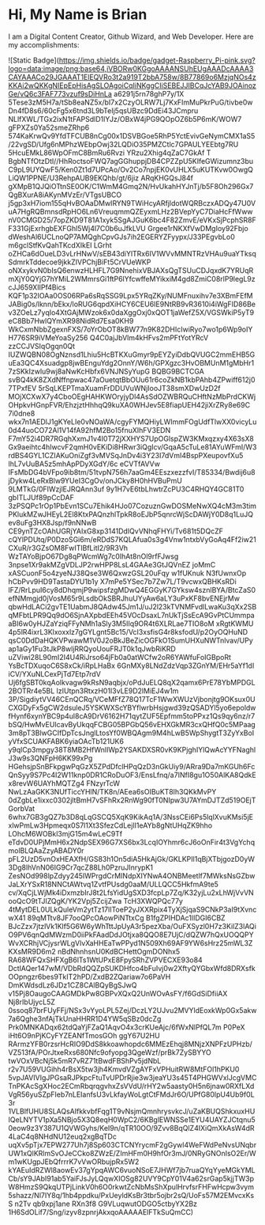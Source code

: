 # Hi, My Name is Brian

<!--
**bressler95tops/bressler95tops** is a ✨ _special_ ✨ repository because its `README.md` (this file) appears on your GitHub profile.

Here are some ideas to get you started:

- 🔭 I’m currently working on ...
- 🌱 I’m currently learning ...
- 👯 I’m looking to collaborate on ...
- 🤔 I’m looking for help with ...
- 💬 Ask me about ...
- 📫 How to reach me: ...
- 😄 Pronouns: ...
- ⚡ Fun fact: ...
-->

I am a Digital Content Creator, Github Wizard, and Web Developer.  Here are my accomplishments:

![Static Badge](https://img.shields.io/badge/gadget-Raspberry_Pi-pink.svg?logo=data:image/png;base64,iVBORw0KGgoAAAANSUhEUgAAADcAAAA3CAYAAACo29JGAAAT1ElEQVRo3t2a919T2bbA758w/8B77869o6MzjqNOs4zKKAi2wQKKgNIEpEpHisAgSLOAgoiCqIiNKggCIiSEBEJJIBCqJcYAB9JOAinozGe/vQ6c3FAF773vzuf9sDiHnLa a6291j5rn78ghP7y/1X 5Tese3zM5H7a/tSb8eaNZ5x/bI7x2CzyOLRW7Lj7KxFImMuPkrPuG/tivbe0wDn4fD8s6/60cFg5x6tnd3L9bTeIj5qsUBzc9DdEi43JCmpru NLlfXWL/TGx2ixN1tFAPSdlD1lYJz/OBxW4jPG9QOpOZ6b5P6mK/WOW7 gFPXZs0Ya52smeZRhp6 574KaKrwQv9YfdTFCUB8nCg00x1DSVBGoe5RhP5YctEvivGeNymCMX1aS5/22vgSD/Ufg6nMPhzWEbpOwj32LQDiO35PMZCtlc7GPAULYEEbtg7RU 5HcuEMkL86WpOFmC8BmRu6Rvzi YRzu2Xhig4qZaC7GkAf T BgbNTfOtzDtl//HhRoctsoFWQ7agGGhuppjDB4CPZZpU5KIfeGWizumnz3buC9pL9UYQwF5/Ken0Zt1d7UPcAo/Ov2Co7npjEK0vUHLX5uKUTKvw0OwgQLiQW1PPNE/U3RehpAUB9EKQhb/gt/6jiz ARqKHGQsJ84f gXMpB1QJQiOTtnSE0OK/C1WmM4Gmq2N/HvUkahHYJnTj/b5F8Oh296Gx7QgBXurA8iAKynMVzEr/VTgsUBCO j5gp3xH7iom155qHvBOAaDMwIRYN9TWiHcyARfjldotWQRBczxADQy47U0VuA7HgRQBmnsdRpHO6Ln6VreuqmmQZEyxmLHz2BVepYyC7DiaHcFfWwwnV0CMGD25/7opZKD9T81A1xyk5SgAJGuK6bc4F82ZmvE/eVKxSjPcphSR8FF331GjExrhgbEXFGhl5Wj4l7C0b6uJfkLVU Grgee1rNKXfVwDMgIoy92Fbjo dWeshAl6UCLnoQP7AMQghCpvGJs7ih2EGERYZFyypx/J33PEgvbLo0 m6gclStfKvQahTKcdXIkEI LGrht oZHCa6dOueLD3vLrHNwV/sEB43diYlTRx6IV1WVvMMNTRzVHAu9uaYTksqSdmrkTddecoe9jkkZIVPChjBiFt5CrVUeWKP oNXxykvN0bIsQ6enwzHLHFL7G9NnehixVBJAXsQgTSUuCDJqxdK7YRUqRmXjY0QYjG7hYMiL2WMmrsGi1ftP6lYfcwffeMYikxiM4gd8ZmiC08rlP9legL9zcJJ659XIIPf4Bics KQF1p32IOAa0OS06RPa6sRqSSG9Lpx5YRqZKy/NUMFnuxihv7e3XBmFEfMJABig0s/lknn/bEkx/loRUG6qpdXiHCY6CEU6IE9NtRB9vR3610i4iWgFID86Bev3ZOeLz7yqIo4XtGAjMWzok6x0daXggOxj0xQOT1jaWefZ5X/VGSWkiP5yT9eC8Bb7HwlQYmXR98NidRd7Esa0KH9 WkCxmNbbZgexnFXS/7oYrObOT8kBW77n9K82DHIcIwiRyo7wo1p6Wp9oIYH776SR9iVMeYoaSy256 Q4C0ajJbVlm4kHFvs2mPFtYotYRcV zzCCJVSIqOgqn0Qt IUZWQBN08OgNznsd1Lhiu5HcBTKXuGmyr9pEYZyiDdbQVUGC2mmEHB5GuEa3QC4Xsuadgp8jwBEnguYdg2OnnY/W6h/GPXgzc3HvOBMUnM1gMbHr17zSKkIzwlu9wj8aNwKcHbfx6VNJNSyYupG BQBG9BCTCGA svBQ4kK8ZXdNffnpwac47aOuetqtBbOUu61r6coZkNB1kbPAhb4ZPwiff612j07TPxfEV 5rSqLKEPTmaXuamFrDDUVuWNjIooJT38smXDwUzD2f MOjXCXwX7y4CboOEgHAHKWOryjyDl4AsSdOZWBRQuCHftNzMbPrdCKWjOHpkvHGnpFVR/EhzjztHhhqQ9kuXA0WHJev5E8fiapUEH42jiXrZRy8e69C 7i0dne8 wkx7n1AEDlJ1gKYeLIe0vNOaWA/cgyFYMQHiyLWImmFOgUdfTlwXX0vicyLu0d44uoCO72Al1V14fA92hfM2Bo15fnuXIhFV3EDN F7mY52i4DR7RGqhXxmJ1v4I0T72jXXHYS7UpOGlspZW3KMxqzxy4X63sX8Gx9aeihtc4hIwcvF2qmH0vEKiDi8HRwr3iQgIcv/GqaA5cTuLe81AYuWFmI/W3rdBS4GYL1CZIAKuOniZgf3vMVSqJnDv4i3Y23I7dVmI4BspPXeupovfXu5 lhL7vUuBA5z5mhApPDyXGdY/6c eCVTfAVVw IFsMbDG4bVFpo9ib8tm/51tvpN756h7aaGm4EEszxezzfvI/T85334/Bwdij6u8jDykw4LeRxBlw9YUeI3CgOv/onJCky8H0hHVBuPmU 9LMTkG/0FIWzjlEJRQAnn3uf 9y1H7vE6tbLhwtrZcPU3C4RHQY4GC81T0 gbITLJUf89pCcDAF 3zPSQPc1rOp1PbEvn1SCu7Ehik4HJo07CozuznGwDOSMeNwXQ4cM3m3timPKlukMZwJHEyL2El8KtxPAQnzhlTpkR8oEJbP5qnrcWjScDAWjY0D8q1LuJQev8uFg3HX8Jsp/f9nNNwB CE9ynTZcOAhUGRjYAIxG8xp3141DdIQvVNhqFHYi/Tv681t5DQcZF cQYlPDUtq/P0DzoSGi6m/eRDdS7KQLAfua0s3g4Vnw1ntxbVyGoAq4Ff2iw21CXuR/r3GZsOM8FwITlBfLitI2/9R3Vh WzTAYoBjpO67Dg8qPWcmWg7c0IhAt8nOl9rfFJwsg 3npse1Xr9akMZgVDLJP2rwHPP8LsL4GAAe3GtJQVnEZ joMmC  xASCuonF5o4zyeNJ38Qse3W6QxwzGSL20uFqy w1fUKnuk N3fUwnxOp hCbPvv9HD9TastaDYU1b1y X7mPe5YSec7b7Zw7L/T9vcwxQBHKsRDi lFZ/RrLpuI6cy8dDhqmjP9wipsfzgMDwQ4EGGyK7GYksw4sznlBYA/BtcZaS0efNMmgjd0jVosM65r9LsdbOkSBRJhuUYyAw6aLY3uPxKF8bvENEjrMw qbwHdLACi2gvTE1UabmJ8QAdw45Jm1J/uJ2l23kTVNMFvdlLwaKu3qXx2SBqMFbtLPR9Qq9dO6SjnAXpbdEEh45VOcDsaxL7nUkTjSsEcA9GvPtCUmmpa aBI6w0yHJZaYziqFFyNMh1aSly3M5IIq9OR4t6XLRLae7TIO8oM xRgtKWMU 4p5lR4ixrL3Klxoxxlz7gGYLgnt5Bc15/VcI3xsfisG4r8ksfodU/p2OyOQHuND qsC0DdDaHQKVPwawM1V0J2oBkJBeZicOGFkO1SumUHXuNWTnlvav/UPyap1aGy1Fu3tJkP8wljRRQyoUouFRJT0k1qJwbRiKRD uZViwi28L90mI2I4U4RiJrso64jFb0a0atWCfw2oR6YAWfuFoIGBpoRt YsBcTDXuqoC6S8xCk/iRpLHaBx 6GnMXy8LNdZdzVqp3ZGnYM/EHr5aYf1dI iCV/YXuNLCexPjTd7Etp7rdV Uj6fgSBT0kqAolkvagw9kRsN9aqbjx/oPdJuELQ8qX2qamx6PrE78YbMPDGL2BOTRr4e5BL lzIUtpn3RtxzH01I3vLE9D2lMiEJ4w1m  3P/SigdiytVV46CEnQCRq/VCeMFfZ78Q17TcF1WwXWUzVjbonjtg9OKsux0UCXGDyFx5gCW2dsuleJ5YSKWXScYBYflwrbHsjgwd39zQSADYl5yo6epoldwfHynf6xynYBC9p4ul8cA9DrV6162H71qytZUF5Epfmm5toPPxz1Qs9qy6nz/r7bSQ/HwMvEUIcavByUkqqFCBG05BPGbQ56vEHXGkMR3cxQHfQ0c5MPaag3m8pT3BlwGCIfDpTcsJnglLtosYf0WBQAgm9M4hLwB5WpShygtT3ZyYxBoIyVfxSCUAKFABK6yiaOAcTb121UK6 y9qlCp3mpgy38T8MB2HfWnlIWp2YSAKDXSR0vK9KPjghIYlQwAcYYFNaghlJ3w9s3QNFpH6KK99xPg HGehsjpSnBFkpgwPqGzX5ZPdDfclHPqQzD3nGkUiy9/ARra9Da7mKGUh6FcQnSyy9S7Pc4I2W11knp0DR1CRoDuOF3/EnsLfnq/a7INfI8gu1O50AlKA8QdkEx8revW6UAYhMQTZg4 FNzyrTcW NwLzAaGKK3NUfTiccYHlN/TK8n/AEea6sOIBuKT8lh3QKkMvPY 0dZgbLe1ixxc0302jltBmH7vSFhRx2RnWg90fT0NIpw3U7AYmDJTZd519OEjTGorbVat 6whx7GB3gQZ7b3D8qLqGSCQ5XqK9KikAq1A/3NssCEi6Ps5lqlXvuKMsi5jExlwPmLw3Hpmeqx0S7l1Xt3SfezCdLejlI1eAYb8gNtUHqZK9hho LOhcM6WOBkl3mjG15m4wLeC9Tf eTdvD0UPjMmH6x2NdpSEX96G7XS6bx3LcqIOYhmr6cJ6oOnFir4t3VgYchqmolBLQAaZzyABADY0r pFL2UzD5vnOxHEAXfH/GS83h1On5diA5HkAjGk/GKLKPIl1qBjXTbjgozD0yW3Dg8lhVnN06IG9Cr7qcZ88Lh0PzruJInrypK1 ZesNOd998lpZdyy245IWPrgdCrMINdpXIYNwA4ONBMeetlf7MWksNsGZbwJaLXrYSxR18NNCtAWtvq1ZvtfPUsdg0aaM/ULLQCC5HkfmA9te5 cv/XqCjLWjMk4iDxmzbIrJ8t2LfsYidUgSXD3fcpLp7Zq/K32yjLu2xLhWjVvVNooQcO9tTJIZQgK/YK2Vpj5ZcijZwa TcH3XWQPQc77y 4tMytDEL0ULkQuleVm2ytTz17lIToeP2yJXXRpix4TyXjSjqaS9CNkP3aI9tXvncwX41 89qMTtv8JF7ooQPcOAowPiNTtxCg B1fgZPIHDAc1lIDGI6CBZ BJcZzx7jtzlVk1Klf5G6W6yWhTttJpUyA3r5pezXba/OuFXSyzl0H7z3KilZ3lAQiO9PV6qnQdMWzmD0iiPkFAadDdJOtjxa8QQO8E7UjC/dQZW7hQxUOQQPY WvXCRhjVCjysrWLgVlvXaHHEaTwPPyd1N509Xh69AF9YW6sHrz25mWL3ZKXsMR9D6m2 nBdNhnhsnU0KdBCHettOgmDONhx5 RA68WFQxSHFXgB6lTs1WtUPxE8FpySRhZVPVECXE93o84  DctlAQer147wM/VDbRdQQZpSUKDHfco4bFuIvj0w2XftyQYGbxWfd8DRXsfkOOpngzr6bes9TkIT2hPD/ZxdB2ZQariaw7o6PaVH DmKWdsdLz6JDz1CZ8CAlBQyBgSJwQ v15Pj8OaugoCAAGMDkPw8GBPvXQxQ2UnWOvAsFY/f6GdSiDfiiAX Nj8rIbUjycL5Z 0ssoq87brFUyFFj/NSx3vYyoLPL5Zej/DczLY2UJvu2MVYldEoxkWp0Gx5akw7a6Qghe3nfAjTkUnaHHRR1D4YW5qSBz0dcZg Prk0MNKADqx62tdQaYjFZaQ1AqvO4x3crKUeAjc/6fWxNlPfQL7m P0PeX iHt6O9nPjKCyFYZEANfTmosGOh ggY67U2HU RArmzYFB0rzsrHcRIO9DdS8kkoawhopdc6MMEzEhqj8MNjzXNPFzUPHzb/VZ513fA/POrJtxeRxs680Nfc9ofyopg3QgeWzf/prBk7ZySBYYO twVOxVBcNj5k5mR7vRZ71tBwdFBShPv5jdNbL r2v7U59VUGihh4rBsX5tw3jh4KmvdVZgAYFxVPHuitRW8MtFOl1hPKU0 5vpJAVIVIgJPGsaRJPkpcFtuTvUPDrRjie3w3jeaYU3s45T4PHGWVxlJcgVMCTnPKAcSgXHoc2ECmRbqrqgvhxZsVVdU/rHY2w5aasty0H5n6jnaw0RXfLXdVgR56yuSZpFIeb7nLEIanfsU3vLkfayWoLgtCtFMdJr6O/UPfG80lpU4Ub9f0L3r 1VLBlfUHU8SLAQsAIfkkvbfFqg1T9vNsjmQmnhrysvkcJ/uZaKBUQShkxuxHUIQeLNYTV1pXa5NBjo5X3Q8eqH0WpC2/6KBglEWNSSe1EYU4UAYZJCtqnu50eow9z3Y387U1QVWGyhs/KeI9n/qTR10OO/9Zvv8BqQlZ4IXiQmXkAsW4dR4LaC4q8NHdNU12euq2xgBqTDc uqXv5pTjx7EPW277Uh7j8Sp603CTCNYrycmF2gGywl4WeFWdPeNvsUNqbrUW1xQlKRlmSvOJeCCko8ZWzE/ZImHFm0H9hfOr3mJ/0NRyGNOnIsO2Er/Wm1wKUgpJEbQfrrrK7vVwORbujpRx5W2 kYAEuIdRZWl8aowEv37gYpqAWC6vuoNSoE7JHWf7jb7ruaQYqYyeMGkYMLCb/sY9JAbI91ab5YaiFJsJyLQqwXIOSg82UVY9CpY01V4a62srGap5kjjTW3pW8HmzS9QkqUTPjLinkV0h6O0rkwtZcNbMsShXpulHrvfsrFHFwHcpw3vym5shazz/Nl7IY8q/1hb4ppdku/PxUeyldKsBr3tbr5ojbr2sQ/UoFs57M2EMvcxKsS  n2Tv qb9xpj1ane RXn3f8 G9VLuqwutODGO5ctbyYX2Bz 1H6SdOLif7/Sng/izyv8zpnrjAkxqoAAAAAElFTkSuQmCC)
